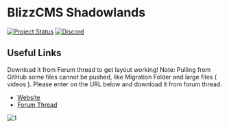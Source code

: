 # BlizzCMS Shadowlands

[![Project Status](https://img.shields.io/badge/Status-In_Development-yellow.svg?style=flat-square)](#)
[![Discord](https://img.shields.io/discord/217589275766685707.svg)](https://discord.gg/wkkUEVUCrs "Our community hub on Discord")


## Useful Links

Download it from Forum thread to get layout working!
Note: Pulling from GitHub some files cannot be pushed, like Migration Folder and large files ( videos ).
Please enter on the URL below and download it from forum thread.

* [Website](https://lepiigortv.com)
* [Forum Thread](https://opengamescommunity.com/index.php?resources/shadowlands.614/)


![1](https://user-images.githubusercontent.com/89811188/154804166-2f0d73d8-836d-4057-919d-28ac50c516c5.png)
